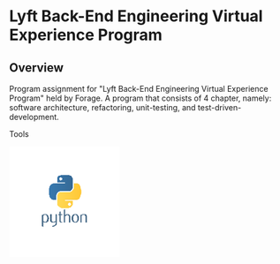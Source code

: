 # Lyft Back-End Engineering Virtual Experience Program
## Overview
Program assignment for "Lyft Back-End Engineering Virtual Experience Program" held by Forage. A program that consists of 4 chapter, namely: software architecture, refactoring, unit-testing, and test-driven-development.

Tools

![img_3.png](img_3.png)